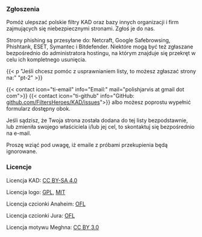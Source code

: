 ### Zgłoszenia

Pomóż ulepszać polskie filtry KAD oraz bazy innych organizacji i firm zajmujących się niebezpiecznymi stronami. Zgłoś je do nas.

Strony phishing są przesyłane do: Netcraft, Google Safebrowsing, Phishtank, ESET, Symantec i Bitdefender. Niektóre mogą być też zgłaszane bezpośrednio do administratora hostingu, na którym znajduje się przekręt w celu ich kompletnego usunięcia.

{{< p "Jeśli chcesz pomóc z usprawnianiem listy, to możesz zgłaszać strony na:" "pt-2" >}}

{{< contact icon="ti-email" info="Email:" mail="polishjarvis at gmail dot com">}}
{{< contact icon="ti-github" info="GitHub: [github.com/FiltersHeroes/KAD/issues](https://github.com/FiltersHeroes/KAD/issues)">}}
albo możesz poprostu wypełnić formularz dostępny obok.

Jeśli sądzisz, że Twoja strona została dodana do tej listy bezpodstawnie, lub zmieniła swojego właściciela i/lub jej cel, to skontaktuj się bezpośrednio na e-mail.

Proszę wziąć pod uwagę, iż emaile z próbami przekupienia będą ignorowane.

### Licencje
Licencja KAD: [CC BY-SA 4.0](https://creativecommons.org/licenses/by-sa/4.0/)

Licencja logo: [GPL](https://www.gnu.org/licenses/gpl-2.0.html), [MIT](https://opensource.org/licenses/MIT)

Licencja czcionki Anaheim: [OFL](/fonts/anaheim/OFL.txt)

Licencja czcionki Jura: [OFL](/fonts/jura/OFL.txt)

Licencja motywu Meghna: [CC BY 3.0](https://creativecommons.org/licenses/by/3.0/)
